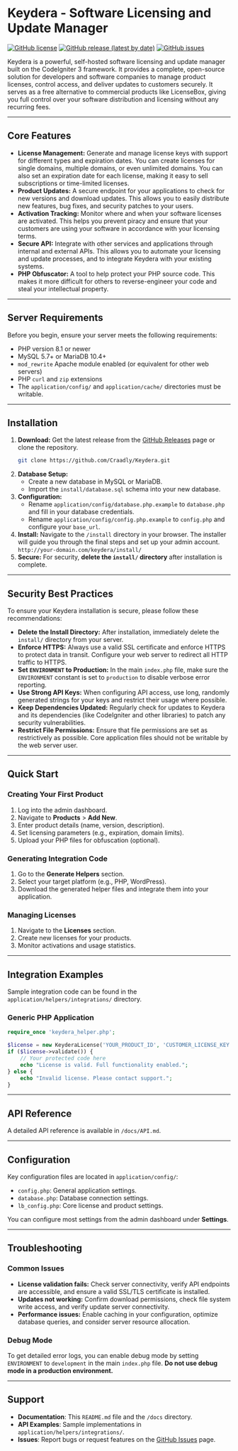 # Keydera - Software Licensing and Update Manager

[![GitHub license](https://img.shields.io/badge/license-MIT-blue.svg)](https://github.com/Craadly/Keydera/blob/main/LICENSE)
[![GitHub release (latest by date)](https://img.shields.io/github/v/release/Craadly/Keydera)](https://github.com/Craadly/Keydera/releases)
[![GitHub issues](https://img.shields.io/github/issues/Craadly/Keydera)](https://github.com/Craadly/Keydera/issues)

Keydera is a powerful, self-hosted software licensing and update manager built on the CodeIgniter 3 framework. It provides a complete, open-source solution for developers and software companies to manage product licenses, control access, and deliver updates to customers securely. It serves as a free alternative to commercial products like LicenseBox, giving you full control over your software distribution and licensing without any recurring fees.

---

## Core Features

*   **License Management:** Generate and manage license keys with support for different types and expiration dates. You can create licenses for single domains, multiple domains, or even unlimited domains. You can also set an expiration date for each license, making it easy to sell subscriptions or time-limited licenses.
*   **Product Updates:** A secure endpoint for your applications to check for new versions and download updates. This allows you to easily distribute new features, bug fixes, and security patches to your users.
*   **Activation Tracking:** Monitor where and when your software licenses are activated. This helps you prevent piracy and ensure that your customers are using your software in accordance with your licensing terms.
*   **Secure API:** Integrate with other services and applications through internal and external APIs. This allows you to automate your licensing and update processes, and to integrate Keydera with your existing systems.
*   **PHP Obfuscator:** A tool to help protect your PHP source code. This makes it more difficult for others to reverse-engineer your code and steal your intellectual property.

---

## Server Requirements

Before you begin, ensure your server meets the following requirements:

*   PHP version 8.1 or newer
*   MySQL 5.7+ or MariaDB 10.4+
*   `mod_rewrite` Apache module enabled (or equivalent for other web servers)
*   PHP `curl` and `zip` extensions
*   The `application/config/` and `application/cache/` directories must be writable.

---

## Installation

1.  **Download:** Get the latest release from the [GitHub Releases](https://github.com/Craadly/Keydera/releases) page or clone the repository.
    ```bash
    git clone https://github.com/Craadly/Keydera.git
    ```
2.  **Database Setup:**
    *   Create a new database in MySQL or MariaDB.
    *   Import the `install/database.sql` schema into your new database.
3.  **Configuration:**
    *   Rename `application/config/database.php.example` to `database.php` and fill in your database credentials.
    *   Rename `application/config/config.php.example` to `config.php` and configure your `base_url`.
4.  **Install:** Navigate to the `/install` directory in your browser. The installer will guide you through the final steps and set up your admin account.
    `http://your-domain.com/keydera/install/`
5.  **Secure:** For security, **delete the `install/` directory** after installation is complete.

---

## Security Best Practices

To ensure your Keydera installation is secure, please follow these recommendations:

*   **Delete the Install Directory:** After installation, immediately delete the `install/` directory from your server.
*   **Enforce HTTPS:** Always use a valid SSL certificate and enforce HTTPS to protect data in transit. Configure your web server to redirect all HTTP traffic to HTTPS.
*   **Set `ENVIRONMENT` to Production:** In the main `index.php` file, make sure the `ENVIRONMENT` constant is set to `production` to disable verbose error reporting.
*   **Use Strong API Keys:** When configuring API access, use long, randomly generated strings for your keys and restrict their usage where possible.
*   **Keep Dependencies Updated:** Regularly check for updates to Keydera and its dependencies (like CodeIgniter and other libraries) to patch any security vulnerabilities.
*   **Restrict File Permissions:** Ensure that file permissions are set as restrictively as possible. Core application files should not be writable by the web server user.

---

## Quick Start

### Creating Your First Product
1.  Log into the admin dashboard.
2.  Navigate to **Products** > **Add New**.
3.  Enter product details (name, version, description).
4.  Set licensing parameters (e.g., expiration, domain limits).
5.  Upload your PHP files for obfuscation (optional).

### Generating Integration Code
1.  Go to the **Generate Helpers** section.
2.  Select your target platform (e.g., PHP, WordPress).
3.  Download the generated helper files and integrate them into your application.

### Managing Licenses
1.  Navigate to the **Licenses** section.
2.  Create new licenses for your products.
3.  Monitor activations and usage statistics.

---

## Integration Examples

Sample integration code can be found in the `application/helpers/integrations/` directory.

### Generic PHP Application
```php
require_once 'keydera_helper.php';

$license = new KeyderaLicense('YOUR_PRODUCT_ID', 'CUSTOMER_LICENSE_KEY');
if ($license->validate()) {
    // Your protected code here
    echo "License is valid. Full functionality enabled.";
} else {
    echo "Invalid license. Please contact support.";
}
```

---

## API Reference

A detailed API reference is available in `/docs/API.md`.

---

## Configuration

Key configuration files are located in `application/config/`:
-   `config.php`: General application settings.
-   `database.php`: Database connection settings.
-   `lb_config.php`: Core license and product settings.

You can configure most settings from the admin dashboard under **Settings**.

---

## Troubleshooting

### Common Issues
*   **License validation fails:** Check server connectivity, verify API endpoints are accessible, and ensure a valid SSL/TLS certificate is installed.
*   **Updates not working:** Confirm download permissions, check file system write access, and verify update server connectivity.
*   **Performance issues:** Enable caching in your configuration, optimize database queries, and consider server resource allocation.

### Debug Mode
To get detailed error logs, you can enable debug mode by setting `ENVIRONMENT` to `development` in the main `index.php` file. **Do not use debug mode in a production environment.**

---

## Support

*   **Documentation**: This `README.md` file and the `/docs` directory.
*   **API Examples**: Sample implementations in `application/helpers/integrations/`.
*   **Issues**: Report bugs or request features on the [GitHub Issues](https://github.com/Craadly/Keydera/issues) page.
